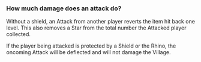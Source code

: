 ### How much damage does an attack do?
Without a shield, an Attack from another player reverts the item hit back one level. This also removes a Star from the total number the Attacked player collected.

If the player being attacked is protected by a Shield or the Rhino, the oncoming Attack will be deflected and will not damage the Village. 
